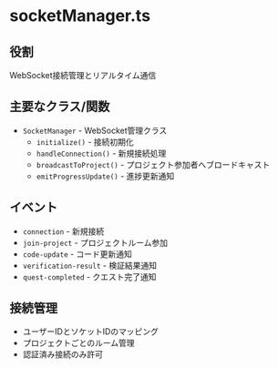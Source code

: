 # socketManager.ts

## 役割
WebSocket接続管理とリアルタイム通信

## 主要なクラス/関数
- `SocketManager` - WebSocket管理クラス
  - `initialize()` - 接続初期化
  - `handleConnection()` - 新規接続処理
  - `broadcastToProject()` - プロジェクト参加者へブロードキャスト
  - `emitProgressUpdate()` - 進捗更新通知

## イベント
- `connection` - 新規接続
- `join-project` - プロジェクトルーム参加
- `code-update` - コード更新通知
- `verification-result` - 検証結果通知
- `quest-completed` - クエスト完了通知

## 接続管理
- ユーザーIDとソケットIDのマッピング
- プロジェクトごとのルーム管理
- 認証済み接続のみ許可